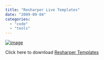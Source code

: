 ```yaml
---
title: "Resharper Live Templates"
date: "2009-09-04"
categories: 
  - "code"
  - "tools"
---
```


[![image](images/image.axd?picture=image_thumb_27.png "image")](http://www.mckelt.com/blog/image.axd?picture=image_27.png)

Click here to download [Resharper Templates](http://www.mckelt.com/blog/file.axd?file=livetemplates.xml)
